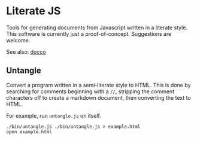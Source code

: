 # Literate JS #

Tools for generating documents from Javascript written in a literate
style.  This software is currently just a proof-of-concept.
Suggestions are welcome.

See also: [docco][1]

[1]: http://jashkenas.github.com/docco/

## Untangle ##

Convert a program written in a semi-literate style to HTML.  This is
done by searching for comments beginning with a `//`, stripping the
comment characters off to create a markdown document, then converting
the text to HTML.

For example, run `untangle.js` on itself.

    ./bin/untangle.js ./bin/untangle.js > example.html
    open example.html

